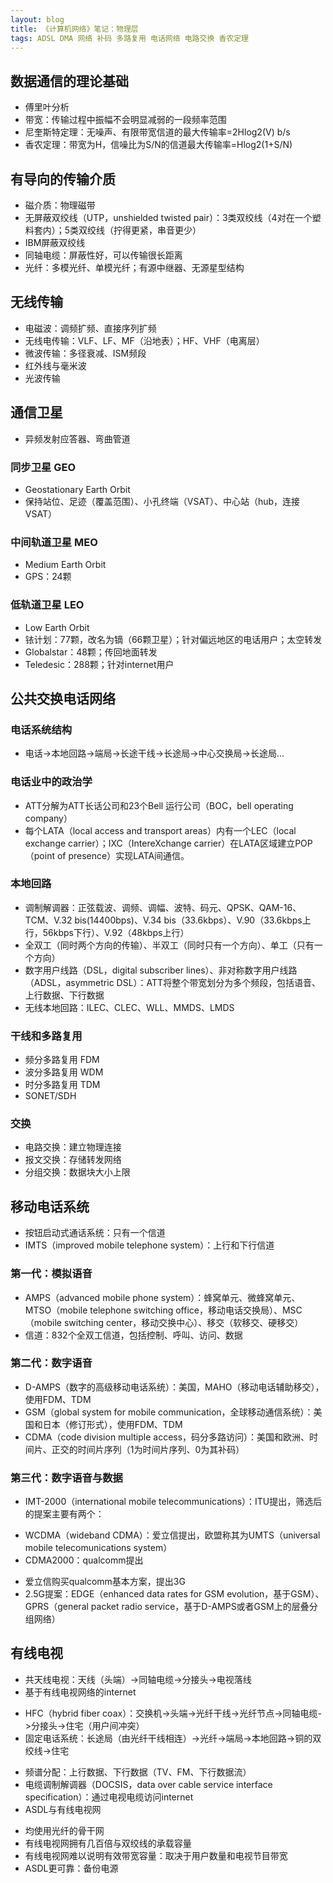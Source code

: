 ```yaml
---
layout: blog
title: 《计算机网络》笔记：物理层
tags: ADSL DMA 网络 补码 多路复用 电话网络 电路交换 香农定理
---
```


## 数据通信的理论基础

* 傅里叶分析
* 带宽：传输过程中振幅不会明显减弱的一段频率范围
* 尼奎斯特定理：无噪声、有限带宽信道的最大传输率=2Hlog2(V) b/s
* 香农定理：带宽为H，信噪比为S/N的信道最大传输率=Hlog2(1+S/N)

<!--more-->

## 有导向的传输介质

* 磁介质：物理磁带
* 无屏蔽双绞线（UTP，unshielded twisted pair）：3类双绞线（4对在一个塑料套内）；5类双绞线（拧得更紧，串音更少）
* IBM屏蔽双绞线
* 同轴电缆：屏蔽性好，可以传输很长距离
* 光纤：多模光纤、单模光纤；有源中继器、无源星型结构

## 无线传输

* 电磁波：调频扩频、直接序列扩频
* 无线电传输：VLF、LF、MF（沿地表）；HF、VHF（电离层）
* 微波传输：多径衰减、ISM频段
* 红外线与毫米波
* 光波传输

## 通信卫星

* 异频发射应答器、弯曲管道

### 同步卫星 GEO

* Geostationary Earth Orbit
* 保持站位、足迹（覆盖范围）、小孔终端（VSAT）、中心站（hub，连接VSAT）

### 中间轨道卫星 MEO

* Medium Earth Orbit
* GPS：24颗

### 低轨道卫星 LEO

* Low Earth Orbit
* 铱计划：77颗，改名为镝（66颗卫星）；针对偏远地区的电话用户；太空转发
* Globalstar：48颗；传回地面转发
* Teledesic：288颗；针对internet用户

## 公共交换电话网络

### 电话系统结构

* 电话->本地回路->端局->长途干线->长途局->中心交换局->长途局...

### 电话业中的政治学

* ATT分解为ATT长话公司和23个Bell 运行公司（BOC，bell operating company）
* 每个LATA（local access and transport areas）内有一个LEC（local exchange carrier）；IXC（IntereXchange carrier）在LATA区域建立POP（point of presence）实现LATA间通信。

### 本地回路

* 调制解调器：正弦载波、调频、调幅、波特、码元、QPSK、QAM-16、TCM、V.32 bis(14400bps)、V.34 bis（33.6kbps）、V.90（33.6kbps上行，56kbps下行）、V.92（48kbps上行）
* 全双工（同时两个方向的传输）、半双工（同时只有一个方向）、单工（只有一个方向）
* 数字用户线路（DSL，digital subscriber lines）、非对称数字用户线路（ADSL，asymmetric DSL）：ATT将整个带宽划分为多个频段，包括语音、上行数据、下行数据
* 无线本地回路：ILEC、CLEC、WLL、MMDS、LMDS

### 干线和多路复用

* 频分多路复用 FDM
* 波分多路复用 WDM
* 时分多路复用 TDM
* SONET/SDH

### 交换

* 电路交换：建立物理连接
* 报文交换：存储转发网络
* 分组交换：数据块大小上限

## 移动电话系统

* 按钮启动式通话系统：只有一个信道
* IMTS（improved mobile telephone system）：上行和下行信道

### 第一代：模拟语音

* AMPS（advanced mobile phone system）：蜂窝单元、微蜂窝单元、MTSO（mobile telephone switching office，移动电话交换局）、MSC（mobile switching center，移动交换中心）、移交（软移交、硬移交）
* 信道：832个全双工信道，包括控制、呼叫、访问、数据

### 第二代：数字语音

* D-AMPS（数字的高级移动电话系统）：美国，MAHO（移动电话辅助移交），使用FDM、TDM
* GSM（global system for mobile communication，全球移动通信系统）：美国和日本（修订形式），使用FDM、TDM
* CDMA（code division multiple access，码分多路访问）：美国和欧洲、时间片、正交的时间片序列（1为时间片序列、0为其补码）

### 第三代：数字语音与数据

* IMT-2000（international mobile telecommunications）：ITU提出，筛选后的提案主要有两个：
+ WCDMA（wideband CDMA）：爱立信提出，欧盟称其为UMTS（universal mobile telecomunications system） 
+ CDMA2000：qualcomm提出
* 爱立信购买qualcomm基本方案，提出3G
* 2.5G提案：EDGE（enhanced data rates for GSM evolution，基于GSM）、GPRS（general packet radio service，基于D-AMPS或者GSM上的层叠分组网络）

## 有线电视

* 共天线电视：天线（头端）->同轴电缆->分接头->电视落线
* 基于有线电视网络的internet
+ HFC（hybrid fiber coax）：交换机->头端->光纤干线->光纤节点->同轴电缆->分接头->住宅（用户间冲突）
+ 固定电话系统：长途局（由光纤干线相连）->光纤->端局->本地回路->铜的双绞线->住宅
* 频谱分配：上行数据、下行数据（TV、FM、下行数据流）
* 电缆调制解调器（DOCSIS，data over cable service interface specification）：通过电视电缆访问internet
* ASDL与有线电视网
+ 均使用光纤的骨干网
+ 有线电视网拥有几百倍与双绞线的承载容量
+ 有线电视网难以说明有效带宽容量：取决于用户数量和电视节目带宽
+ ASDL更可靠：备份电源
